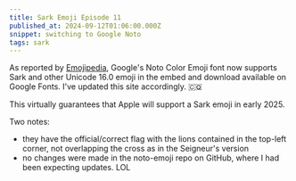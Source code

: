 ```yaml
---
title: Sark Emoji Episode 11
published_at: 2024-09-12T01:06:00.000Z
snippet: switching to Google Noto
tags: sark
---
```


As reported by [Emojipedia](https://blog.emojipedia.org/google-debuts-emoji-16-0-support/),
Google's Noto Color Emoji font now supports Sark and other Unicode 16.0 emoji in the embed and download
available on Google Fonts. I've updated this site accordingly. 🇨🇶

This virtually guarantees that Apple will support a Sark emoji in early 2025.

Two notes:
- they have the official/correct flag with the lions contained in the top-left corner, not overlapping the cross as in the Seigneur's version
- no changes were made in the noto-emoji repo on GitHub, where I had been expecting updates. LOL

<br/>
<br/>
<br/>
